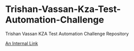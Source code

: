 # Trishan-Vassan-Kza-Test-Automation-Challenge
Trishan Vassan KZA Test Automation Challenge Repository

[An Internal Link](/FrontendAutomatedTests/Features/LoginTest.feature)
